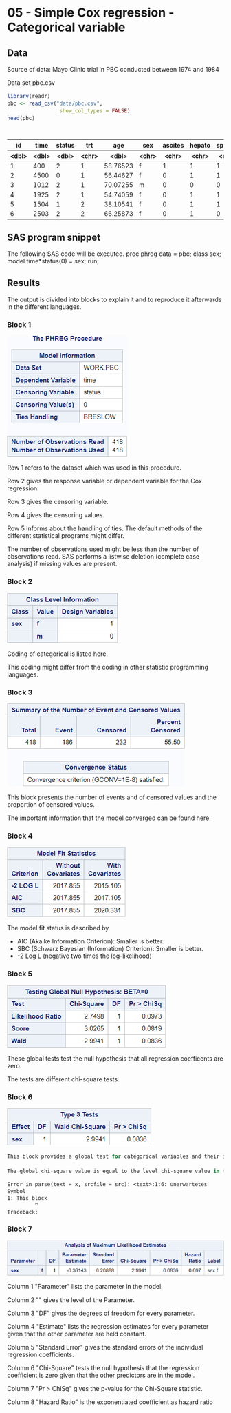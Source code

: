 # 05 - Simple Cox regression - Categorical variable

## Data

Source of data:  Mayo Clinic trial in PBC conducted between 1974 and 1984

Data set pbc.csv


```R
library(readr)
pbc <- read_csv("data/pbc.csv",
                 show_col_types = FALSE)
head(pbc)

```


<table class="dataframe">
<caption>A tibble: 6 × 20</caption>
<thead>
	<tr><th scope=col>id</th><th scope=col>time</th><th scope=col>status</th><th scope=col>trt</th><th scope=col>age</th><th scope=col>sex</th><th scope=col>ascites</th><th scope=col>hepato</th><th scope=col>spiders</th><th scope=col>edema</th><th scope=col>bili</th><th scope=col>chol</th><th scope=col>albumin</th><th scope=col>copper</th><th scope=col>alk.phos</th><th scope=col>ast</th><th scope=col>trig</th><th scope=col>platelet</th><th scope=col>protime</th><th scope=col>stage</th></tr>
	<tr><th scope=col>&lt;dbl&gt;</th><th scope=col>&lt;dbl&gt;</th><th scope=col>&lt;dbl&gt;</th><th scope=col>&lt;chr&gt;</th><th scope=col>&lt;dbl&gt;</th><th scope=col>&lt;chr&gt;</th><th scope=col>&lt;chr&gt;</th><th scope=col>&lt;chr&gt;</th><th scope=col>&lt;chr&gt;</th><th scope=col>&lt;dbl&gt;</th><th scope=col>&lt;dbl&gt;</th><th scope=col>&lt;chr&gt;</th><th scope=col>&lt;dbl&gt;</th><th scope=col>&lt;chr&gt;</th><th scope=col>&lt;chr&gt;</th><th scope=col>&lt;chr&gt;</th><th scope=col>&lt;chr&gt;</th><th scope=col>&lt;chr&gt;</th><th scope=col>&lt;chr&gt;</th><th scope=col>&lt;chr&gt;</th></tr>
</thead>
<tbody>
	<tr><td>1</td><td> 400</td><td>2</td><td>1</td><td>58.76523</td><td>f</td><td>1</td><td>1</td><td>1</td><td>1.0</td><td>14.5</td><td>261</td><td>2.60</td><td>156</td><td>1718  </td><td>137.95</td><td>172</td><td>190</td><td>12.2</td><td>4</td></tr>
	<tr><td>2</td><td>4500</td><td>0</td><td>1</td><td>56.44627</td><td>f</td><td>0</td><td>1</td><td>1</td><td>0.0</td><td> 1.1</td><td>302</td><td>4.14</td><td>54 </td><td>7394.8</td><td>113.52</td><td>88 </td><td>221</td><td>10.6</td><td>3</td></tr>
	<tr><td>3</td><td>1012</td><td>2</td><td>1</td><td>70.07255</td><td>m</td><td>0</td><td>0</td><td>0</td><td>0.5</td><td> 1.4</td><td>176</td><td>3.48</td><td>210</td><td>516   </td><td>96.1  </td><td>55 </td><td>151</td><td>12  </td><td>4</td></tr>
	<tr><td>4</td><td>1925</td><td>2</td><td>1</td><td>54.74059</td><td>f</td><td>0</td><td>1</td><td>1</td><td>0.5</td><td> 1.8</td><td>244</td><td>2.54</td><td>64 </td><td>6121.8</td><td>60.63 </td><td>92 </td><td>183</td><td>10.3</td><td>4</td></tr>
	<tr><td>5</td><td>1504</td><td>1</td><td>2</td><td>38.10541</td><td>f</td><td>0</td><td>1</td><td>1</td><td>0.0</td><td> 3.4</td><td>279</td><td>3.53</td><td>143</td><td>671   </td><td>113.15</td><td>72 </td><td>136</td><td>10.9</td><td>3</td></tr>
	<tr><td>6</td><td>2503</td><td>2</td><td>2</td><td>66.25873</td><td>f</td><td>0</td><td>1</td><td>0</td><td>0.0</td><td> 0.8</td><td>248</td><td>3.98</td><td>50 </td><td>944   </td><td>93    </td><td>63 </td><td>.  </td><td>11  </td><td>3</td></tr>
</tbody>
</table>



## SAS program snippet

The following SAS code will be executed.
proc phreg data = pbc;
  class sex;
  model time*status(0) = sex;
run;

## Results

The output is divided into blocks to explain it and to reproduce it afterwards in the different languages.

### Block 1
![Block 1](img_screenshots_sex/block_1.png)

Row 1 refers to the dataset which was used in this procedure.

Row 2 gives the response variable or dependent variable for the Cox regression.

Row 3 gives the censoring variable.

Row 4 gives the censoring values.

Row 5 informs about the handling of ties. The default methods of the different statistical programs might differ.

The number of observations used might be less than the number of observations read.
SAS performs a listwise deletion (complete case analysis) if missing values are present.

### Block 2
![Block 2](img_screenshots_sex/block_2.png)

Coding of categorical is listed here.

This coding might differ from the coding in other statistic programming languages.

### Block 3
![Block 3](img_screenshots_sex/block_3.png)

This block presents the number of events and of censored values and the proportion of censored values.

The important information that the model converged can be found here.

### Block 4
![Block 4](img_screenshots_sex/block_4.png)

The model fit status is described by 
-  AIC (Akaike Information Criterion): Smaller is better.
-  SBC (Schwarz Bayesian (Information) Criterion): Smaller is better.
-  -2 Log L (negative two times the log-likelihood)


### Block 5
![Block 5](img_screenshots_sex/block_5.png)

These global tests test the null hypothesis that all regression coefficents are zero.

The tests are different chi-square tests.

### Block 6
![Block 6](img_screenshots_sex/block_6.png)


```R
This block provides a global test for categorical variables and their influence.

The global chi-square value is equal to the level chi-square value in the next block if the categorical variable is binary.
```


    Error in parse(text = x, srcfile = src): <text>:1:6: unerwartetes Symbol
    1: This block
             ^
    Traceback:
    


### Block 7
![Block 7](img_screenshots_sex/block_7.png)

Column 1 "Parameter" lists the parameter in the model.

Column 2 "" gives the level of the Parameter.

Column 3 "DF" gives the degrees of freedom for every parameter.

Column 4 "Estimate" lists the regression estimates for every parameter given that the other parameter are held constant.

Column 5 "Standard Error" gives the standard errors of the individual regression coefficients.

Column 6 "Chi-Square" tests the null hypothesis that the regression coefficient is zero given that the other predictors are in the model.

Column 7 "Pr > ChiSq" gives the p-value for the Chi-Square statistic.

Column 8 "Hazard Ratio" is the exponentiated coefficient as hazard ratio


```R

```
